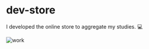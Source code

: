 # dev-store
   I developed the online store to aggregate my studies. 💻


   ![work](https://user-images.githubusercontent.com/81649794/219866555-5e5d0343-29a1-4049-92cd-98e0dc7c9f5f.jpg)
